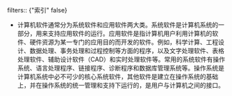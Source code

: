 filters:: {"索引" false}

- 计算机软件通常分为系统软件和应用软件两大类。系统软件是计算机系统的一部分，用来支持应用软件的运行。应用软件是指计算机用户利用计算机的软件、硬件资源为某一专门的应用目的而开发的软件。例如，科学计算、工程设计、数据处理、事务处理和过程控制等方面的程序，以及文字处理软件、表格处理软件、辅助设计软件（CAD）和实时处理软件等。常用的系统软件有操作系统、语言处理程序、链接程序、诊断程序和数据库管理系统等。操作系统是计算机系统中必不可少的核心系统软件，其他软件是建立在操作系统的基础上，并在操作系统的统一管理和支持下运行的，是用户与计算机之间的接口。